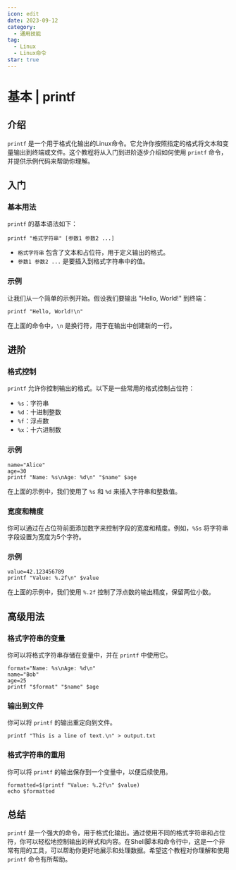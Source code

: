 ```yaml
---
icon: edit
date: 2023-09-12
category:
  - 通用技能
tag:
  - Linux
  - Linux命令
star: true
---
```


# 基本 | printf

## 介绍

`printf` 是一个用于格式化输出的Linux命令。它允许你按照指定的格式将文本和变量输出到终端或文件。这个教程将从入门到进阶逐步介绍如何使用 `printf` 命令，并提供示例代码来帮助你理解。

## 入门

### 基本用法

`printf` 的基本语法如下：

```
printf "格式字符串" [参数1 参数2 ...]
```

- `格式字符串` 包含了文本和占位符，用于定义输出的格式。
- `参数1 参数2 ...` 是要插入到格式字符串中的值。

### 示例

让我们从一个简单的示例开始。假设我们要输出 "Hello, World!" 到终端：

```
printf "Hello, World!\n"
```

在上面的命令中，`\n` 是换行符，用于在输出中创建新的一行。

## 进阶

### 格式控制

`printf` 允许你控制输出的格式。以下是一些常用的格式控制占位符：

- `%s`：字符串
- `%d`：十进制整数
- `%f`：浮点数
- `%x`：十六进制数

### 示例

```
name="Alice"
age=30
printf "Name: %s\nAge: %d\n" "$name" $age
```

在上面的示例中，我们使用了 `%s` 和 `%d` 来插入字符串和整数值。

### 宽度和精度

你可以通过在占位符前面添加数字来控制字段的宽度和精度。例如，`%5s` 将字符串字段设置为宽度为5个字符。

### 示例

```
value=42.123456789
printf "Value: %.2f\n" $value
```

在上面的示例中，我们使用 `%.2f` 控制了浮点数的输出精度，保留两位小数。

## 高级用法

### 格式字符串的变量

你可以将格式字符串存储在变量中，并在 `printf` 中使用它。

```
format="Name: %s\nAge: %d\n"
name="Bob"
age=25
printf "$format" "$name" $age
```

### 输出到文件

你可以将 `printf` 的输出重定向到文件。

```
printf "This is a line of text.\n" > output.txt
```

### 格式字符串的重用

你可以将 `printf` 的输出保存到一个变量中，以便后续使用。

```
formatted=$(printf "Value: %.2f\n" $value)
echo $formatted
```

## 总结

`printf` 是一个强大的命令，用于格式化输出。通过使用不同的格式字符串和占位符，你可以轻松地控制输出的样式和内容。在Shell脚本和命令行中，这是一个非常有用的工具，可以帮助你更好地展示和处理数据。希望这个教程对你理解和使用 `printf` 命令有所帮助。